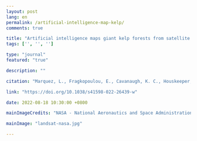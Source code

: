 ```yaml
---
layout: post
lang: en
permalink: /artificial-intelligence-map-kelp/
comments: true

title: "Artificial intelligence maps giant kelp forests from satellite imagery"
tags: ['', '', '']

type: "journal"
featured: "true"

description: ""

citation: "Marquez, L., Fragkopoulou, E., Cavanaugh, K. C., Houskeeper, H. F., & Assis, J. (2022). Artificial intelligence convolutional neural networks map giant kelp forests from satellite imagery. Scientific Reports, 12(1), 22196."

link: "https://doi.org/10.1038/s41598-022-26439-w"

date: 2022-08-18 10:30:00 +0800

mainImageCredits: "NASA - National Aeronautics and Space Administration"

mainImage: "landsat-nasa.jpg"

---
```


